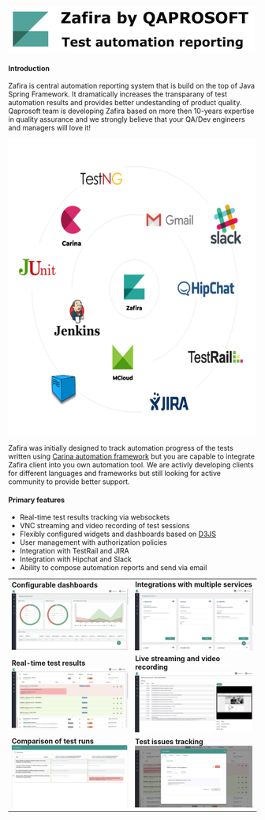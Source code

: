 ![Alt text](img/zafira.png "Zafira Logo")

#### Introduction
Zafira is central automation reporting system that is build on the top of Java Spring Framework. It dramatically increases the transparany of test automation results and provides better undestanding of product quality. Qaprosoft team is developing Zafira based on more then 10-years expertise in quality assurance and we strongly believe that your QA/Dev engineers and managers will love it!

<p align="center">
  <img width="600px" height="600px" src="img/space.png">
</p>

Zafira was initially designed to track automation progress of the tests written using [Carina automation framework](https://github.com/qaprosoft/carina/) but you are capable to integrate Zafira client into you own automation tool. We are activly developing clients for different languages and frameworks but still looking for active community to provide better support. 

#### Primary features
* Real-time test results tracking via websockets
* VNC streaming and video recording of test sessions
* Flexibly configured widgets and dashboards based on [D3JS](https://d3js.org/)
* User management with authorization policies
* Integration with TestRail and JIRA
* Integration with Hipchat and Slack
* Ability to compose automation reports and send via email

<table>
  </tr>
    <td>
      <b>Configurable dashboards</b>
      <img src="img/feature_dashboards.png">
    </td>
    <td>
      <b>Integrations with multiple services</b>
      <img src="img/feature_integrations.png">
    </td>
  </tr>
  </tr>
    <td>
      <b>Real-time test results</b>
      <img src="img/feature_testrun_results.png">
    </td>
    <td>
      <b>Live streaming and video recording</b>
      <img src="img/feature_live_streaming.png">
    </td>
  </tr>
  </tr>
    <td>
      <b>Comparison of test runs</b>
      <img src="img/feature_testruns_comparison.png">
    </td>
    <td>
      <b>Test issues tracking</b>
      <img src="img/feature_test_issues.png">
    </td>
  </tr>
</table>
